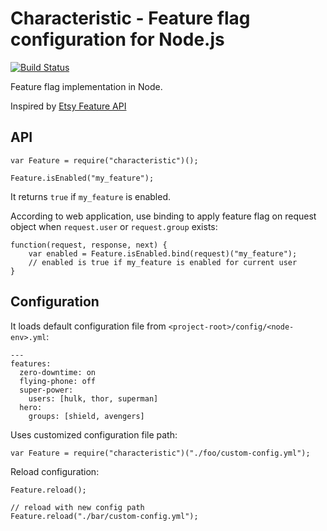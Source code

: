# Characteristic - Feature flag configuration for Node.js

[![Build Status](https://drone.io/github.com/shawnzhu/characteristic/status.png)](https://drone.io/github.com/shawnzhu/characteristic/latest)

Feature flag implementation in Node.

Inspired by [Etsy Feature API](https://github.com/etsy/feature)

## API

    var Feature = require("characteristic")();

    Feature.isEnabled("my_feature");

It returns `true` if `my_feature` is enabled.

According to web application, use binding to apply feature flag on request object when `request.user` or `request.group` exists:

    function(request, response, next) {
        var enabled = Feature.isEnabled.bind(request)("my_feature");
        // enabled is true if my_feature is enabled for current user
    }



## Configuration

It loads default configuration file from `<project-root>/config/<node-env>.yml`:

    ---
    features:
      zero-downtime: on
      flying-phone: off
      super-power:
        users: [hulk, thor, superman]
      hero:
        groups: [shield, avengers]

Uses customized configuration file path:

    var Feature = require("characteristic")("./foo/custom-config.yml");

Reload configuration:

    Feature.reload();

    // reload with new config path
    Feature.reload("./bar/custom-config.yml");